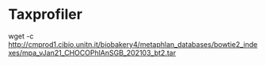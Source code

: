 # Taxprofiler

wget -c http://cmprod1.cibio.unitn.it/biobakery4/metaphlan_databases/bowtie2_indexes/mpa_vJan21_CHOCOPhlAnSGB_202103_bt2.tar


